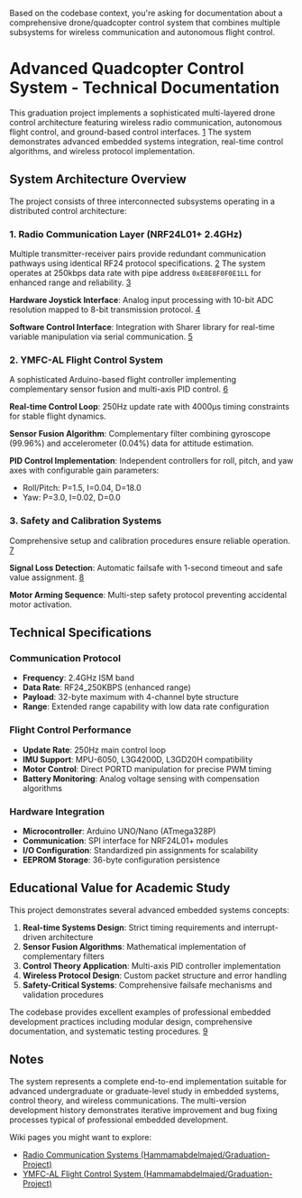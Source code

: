 Based on the codebase context, you're asking for documentation about a comprehensive drone/quadcopter control system that combines multiple subsystems for wireless communication and autonomous flight control. 

# Advanced Quadcopter Control System - Technical Documentation

This graduation project implements a sophisticated multi-layered drone control architecture featuring wireless radio communication, autonomous flight control, and ground-based control interfaces. [1](#0-0)  The system demonstrates advanced embedded systems integration, real-time control algorithms, and wireless protocol implementation.

## System Architecture Overview

The project consists of three interconnected subsystems operating in a distributed control architecture:

### 1. Radio Communication Layer (NRF24L01+ 2.4GHz)
Multiple transmitter-receiver pairs provide redundant communication pathways using identical RF24 protocol specifications. [2](#0-1)  The system operates at 250kbps data rate with pipe address `0xE8E8F0F0E1LL` for enhanced range and reliability. [3](#0-2) 

**Hardware Joystick Interface**: Analog input processing with 10-bit ADC resolution mapped to 8-bit transmission protocol. [4](#0-3) 

**Software Control Interface**: Integration with Sharer library for real-time variable manipulation via serial communication. [5](#0-4) 

### 2. YMFC-AL Flight Control System
A sophisticated Arduino-based flight controller implementing complementary sensor fusion and multi-axis PID control. [6](#0-5) 

**Real-time Control Loop**: 250Hz update rate with 4000μs timing constraints for stable flight dynamics. 

**Sensor Fusion Algorithm**: Complementary filter combining gyroscope (99.96%) and accelerometer (0.04%) data for attitude estimation. 

**PID Control Implementation**: Independent controllers for roll, pitch, and yaw axes with configurable gain parameters:
- Roll/Pitch: P=1.5, I=0.04, D=18.0
- Yaw: P=3.0, I=0.02, D=0.0 

### 3. Safety and Calibration Systems
Comprehensive setup and calibration procedures ensure reliable operation. [7](#0-6) 

**Signal Loss Detection**: Automatic failsafe with 1-second timeout and safe value assignment. [8](#0-7) 

**Motor Arming Sequence**: Multi-step safety protocol preventing accidental motor activation. 

## Technical Specifications

### Communication Protocol
- **Frequency**: 2.4GHz ISM band
- **Data Rate**: RF24_250KBPS (enhanced range)
- **Payload**: 32-byte maximum with 4-channel byte structure
- **Range**: Extended range capability with low data rate configuration

### Flight Control Performance
- **Update Rate**: 250Hz main control loop
- **IMU Support**: MPU-6050, L3G4200D, L3GD20H compatibility
- **Motor Control**: Direct PORTD manipulation for precise PWM timing
- **Battery Monitoring**: Analog voltage sensing with compensation algorithms

### Hardware Integration
- **Microcontroller**: Arduino UNO/Nano (ATmega328P)
- **Communication**: SPI interface for NRF24L01+ modules
- **I/O Configuration**: Standardized pin assignments for scalability
- **EEPROM Storage**: 36-byte configuration persistence

## Educational Value for Academic Study

This project demonstrates several advanced embedded systems concepts:

1. **Real-time Systems Design**: Strict timing requirements and interrupt-driven architecture
2. **Sensor Fusion Algorithms**: Mathematical implementation of complementary filters
3. **Control Theory Application**: Multi-axis PID controller implementation
4. **Wireless Protocol Design**: Custom packet structure and error handling
5. **Safety-Critical Systems**: Comprehensive failsafe mechanisms and validation procedures

The codebase provides excellent examples of professional embedded development practices including modular design, comprehensive documentation, and systematic testing procedures. [9](#0-8) 

## Notes

The system represents a complete end-to-end implementation suitable for advanced undergraduate or graduate-level study in embedded systems, control theory, and wireless communications. The multi-version development history demonstrates iterative improvement and bug fixing processes typical of professional embedded development. 

Wiki pages you might want to explore:
- [Radio Communication Systems (Hammamabdelmajed/Graduation-Project)](/wiki/Hammamabdelmajed/Graduation-Project#2)
- [YMFC-AL Flight Control System (Hammamabdelmajed/Graduation-Project)](/wiki/Hammamabdelmajed/Graduation-Project#3)
